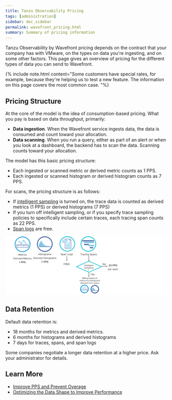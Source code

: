 ```yaml
---
title: Tanzu Observability Pricing
tags: [administration]
sidebar: doc_sidebar
permalink: wavefront_pricing.html
summary: Summary of pricing information
---
```

Tanzu Observability by Wavefront pricing depends on the contract that your company has with VMware, on the types on data you're ingesting, and on some other factors. This page gives an overview of pricing for the different types of data you can send to Wavefront.

{% include note.html content="Some customers have special rates, for example, because they're helping us to test a new feature. The information on this page covers the most common case. "%}

## Pricing Structure

At the core of the model is the idea of consumption-based pricing. What you pay is based on data throughput, primarily:
* **Data ingestion**. When the Wavefront service ingests data, the data is consumed and count toward your allocation.
* **Data scanning**. When you run a query, either as part of an alert or when you look at a dashboard, the backend has to scan the data. Scanning counts toward your allocation.

The model has this basic pricing structure:
* Each ingested or scanned metric or derived metric counts as 1 PPS.
* Each ingested or scanned histogram or derived histogram counts as 7 PPS.

For scans, the pricing structure is as follows:
* If [intelligent sampling](trace_data_sampling.html#intelligent-sampling) is turned on, the trace data is counted as derived metrics (1 PPS) or derived histograms (7 PPS)
* If you turn off intelligent sampling, or if you specify trace sampling policies to specifically include certain traces, each tracing span counts as 22 PPS.
* [Span logs](trace_data_details.html#span-logs) are free.

![Metrics 1pps and Histograms 7pps are the basis, distributed tracing is 22 PPS if intelligent sampling is turned off](images/pricing_model_1.png)


## Data Retention

Default data retention is:
* 18 months for metrics and derived metrics.
* 6 months for histograms and derived histograms
* 7 days for traces, spans, and span logs

Some companies negotiate a longer data retention at a higher price. Ask your administrator for details.

## Learn More

* [Improve PPS and Prevent Overage](wavefront_usage_info.html)
* [Optimizing the Data Shape to Improve Performance](optimize_data_shape.html)

